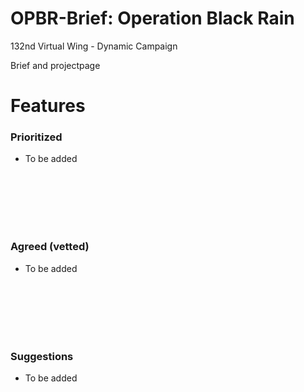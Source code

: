 # OPBR-Brief: Operation Black Rain 


 
132nd Virtual Wing - Dynamic Campaign

 Brief and projectpage







# Features


### Prioritized
- To be added
<br>
<br>
<br>
<br>
<br>

### Agreed (vetted)
- To be added
<br>
<br>
<br>
<br>
<br>


### Suggestions
- To be added
<br>
<br>
<br>
<br>
<br>